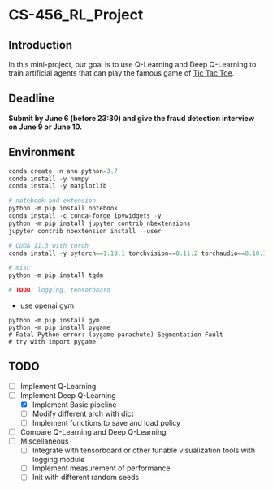 # CS-456_RL_Project

## Introduction

In this mini-project, our goal is to use Q-Learning and Deep Q-Learning to train artificial agents that can play the famous game of [Tic Tac Toe](https://en.wikipedia.org/wiki/Tic-tac-toe).

## Deadline

**Submit by June 6 (before 23:30) and give the fraud detection interview on June 9 or June 10.**

## Environment

```python
conda create -n ann python=3.7
conda install -y numpy
conda install -y matplotlib

# notebook and extension
python -m pip install notebook
conda install -c conda-forge ipywidgets -y
python -m pip install jupyter_contrib_nbextensions
jupyter contrib nbextension install --user

# CUDA 11.3 with torch
conda install -y pytorch==1.10.1 torchvision==0.11.2 torchaudio==0.10.1 cudatoolkit=11.3 -c pytorch -c conda-forge

# misc
python -m pip install tqdm

# TODO: logging, tensorboard
```

- use openai gym

```shell
python -m pip install gym
python -m pip install pygame
# Fatal Python error: (pygame parachute) Segmentation Fault
# try with import pygame
```

## TODO

- [ ] Implement Q-Learning
- [ ] Implement Deep Q-Learning
  - [x] Implement Basic pipeline
  - [ ] Modify different arch with dict
  - [ ] Implement functions to save and load policy
- [ ] Compare Q-Learning and Deep Q-Learning
- [ ] Miscellaneous
  - [ ] Integrate with tensorboard or other tunable visualization tools with logging module
  - [ ] Implement measurement of performance
  - [ ] Init with different random seeds

